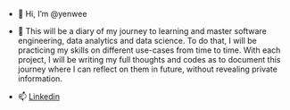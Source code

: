 - 👋 Hi, I’m @yenwee

- 🌱 This will be a diary of my journey to learning and master software engineering, data analytics and data science. To do that, I will be practicing my skills on different use-cases from time to time. With each project, I will be writing my full thoughts and codes as to document this journey where I can reflect on them in future, without revealing private information.

- 📫 [Linkedin](https://www.linkedin.com/in/yen-wee-lim-b223551ab/)

